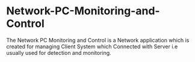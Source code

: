# Network-PC-Monitoring-and-Control
 The Network PC Monitoring and Control is a Network application which is created for 
managing Client System which Connected with Server i.e usually used for detection and monitoring.
